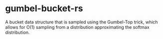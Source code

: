 # gumbel-bucket-rs

A bucket data structure that is sampled using the Gumbel-Top trick, which allows for O(1) sampling from a distribution
approximating the softmax distribution.
